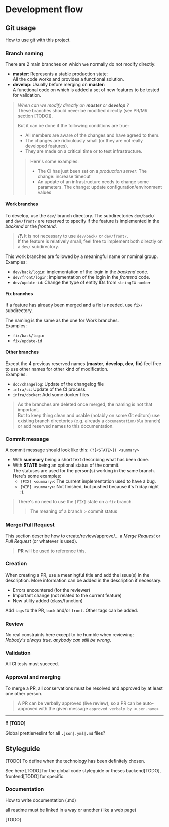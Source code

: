 # Development flow

## Git usage

How to use git with this project.

### Branch naming

There are 2 main branches on which we normally do not modify directly:

- **master**: Represents a stable production state:  
 All the code works and provides a functional solution.
- **develop**: Usually before merging on **master**:  
 A functional code on which is added a set of new features to be tested for validation.

> *When can we modify directly on **master** or **develop** ?*  
> These branches should never be modified directly (see PR/MR section [TODO]).
> 
> But it can be done if the following conditions are true:
> - All members are aware of the changes and have agreed to them.
> - The changes are ridiculously small (or they are not really developed features).
> - They are made on a critical time or to test infrastructure.
>
> > Here's some examples:
> > - The CI has just been set on a *production server*. The change: increase timeout
> > - An update of an infrastructure needs to change some parameters.
> > The change: update configuration/environment values

#### Work branches

To develop, use the `dev/` branch directory.
The subdirectories `dev/back/` and `dev/front/` are reserved to specify
if the feature is implemented in the *backend* or the *frontend*.

> **/!\\** It is not necessary to use `dev/back/` or `dev/front/`.  
> If the feature is relatively small, feel free to implement both directly on a `dev/` subdirectory.

This work branches are followed by a meaningful name or nominal group.  
Examples:
- `dev/back/login`: implementation of the login in the *backend* code.
- `dev/front/login`: implementation of the login in the *frontend* code.
- `dev/update-id`: Change the type of entity IDs from `string` to `number`

#### Fix branches

If a feature has already been merged and a fix is needed,
use `fix/` subdirectory.

The naming is the same as the one for Work branches.  
Examples:
- `fix/back/login`
- `fix/update-id`

#### Other branches

Except the 4 previous reserved names (**master**, **develop**, **dev**, **fix**)
feel free to use other names for other kind of modification.  
Examples:
- `doc/changelog`: Update of the changelog file
- `infra/ci`: Update of the CI process
- `infra/docker`: Add some docker files

> As the branches are deleted once merged, the naming is not that important.  
> But to keep thing clean and usable (notably on some Git editors)
> use existing branch directories (e.g. already a `documentation/bla` branch)
> or add reserved names to this documentation.

### Commit message

A commit message should look like this: `(?[<STATE>]) <summary>`

- With **summary** being a short text describing what has been done.
- With **STATE** being an optional status of the commit.  
 The statuses are used for the person(s) working in the same branch. Here's some examples:
  - `[FIX] <summary>`: The current implementation used to have a bug.
  - `[WIP] <summary>`: Not finished, but pushed because it's friday night :).

> There's no need to use the `[FIX]` state on a `fix` branch.
> > The meaning of a branch > commit status

### Merge/Pull Request

This section describe how to create/review/approve/... a *Merge Request* or *Pull Request* (or whatever is used).

> **PR** will be used to reference this.

### Creation

When creating a PR, use a meaningful title and add the issue(s) in the description.
More information can be added in the description if necessary:
- Errors encountered (for the reviewer)
- Important change (not related to the current feature)
- New utility added (class/function)

Add `tags` to the PR, `back` and/or `front`. Other tags can be added.

### Review

No real constraints here except to be humble when reviewing;  
*Nobody's always true, anybody can still be wrong*.

### Validation

All CI tests must succeed.

### Approval and merging

To merge a PR, all conservations must be resolved and approved by at least one other person.

> A PR can be verbally approved (live review), so a PR can be auto-approved with the given message `approved verbaly by <user.name>`


---

**!! [TODO]**

Global prettier/eslint for all `.json|.yml|.md` files?

## Styleguide

[TODO] To define when the technology has been definitely chosen.

See here [TODO] for the global code styleguide or theses backend[TODO], frontend[TODO] for specific. 

### Documentation

How to write documentation (.md)

all readme must be linked in a way or another (like a web page)

[TODO]
